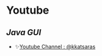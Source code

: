 # Youtube
## _Java GUI_

- ✨[Youtube Channel : @kkatsaras](https://www.youtube.com/channel/UCMclmj6LOpIpx7jIsfrsE7w)
